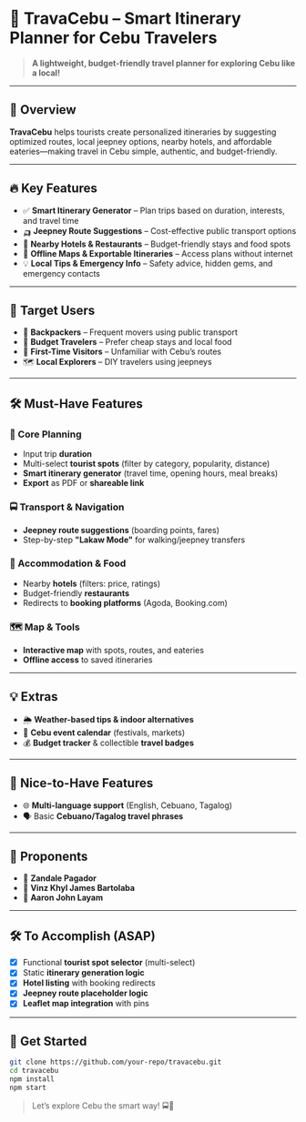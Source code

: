 # 🧭 TravaCebu – Smart Itinerary Planner for Cebu Travelers

> **A lightweight, budget-friendly travel planner for exploring Cebu like a local!**

---

## 📌 Overview  
**TravaCebu** helps tourists create personalized itineraries by suggesting optimized routes, local jeepney options, nearby hotels, and affordable eateries—making travel in Cebu simple, authentic, and budget-friendly.

---

## 🔥 Key Features

- ✅ **Smart Itinerary Generator** – Plan trips based on duration, interests, and travel time  
- 🛺 **Jeepney Route Suggestions** – Cost-effective public transport options  
- 🏨 **Nearby Hotels & Restaurants** – Budget-friendly stays and food spots  
- 📄 **Offline Maps & Exportable Itineraries** – Access plans without internet  
- 💡 **Local Tips & Emergency Info** – Safety advice, hidden gems, and emergency contacts  

---

## 🎯 Target Users

- 🎒 **Backpackers** – Frequent movers using public transport  
- 💸 **Budget Travelers** – Prefer cheap stays and local food  
- 🧭 **First-Time Visitors** – Unfamiliar with Cebu’s routes  
- 🗺️ **Local Explorers** – DIY travelers using jeepneys  

---

## 🛠️ Must-Have Features

### 🧩 Core Planning
- Input trip **duration**
- Multi-select **tourist spots** (filter by category, popularity, distance)
- **Smart itinerary generator** (travel time, opening hours, meal breaks)
- **Export** as PDF or **shareable link**

### 🚍 Transport & Navigation
- **Jeepney route suggestions** (boarding points, fares)
- Step-by-step **"Lakaw Mode"** for walking/jeepney transfers

### 🏨 Accommodation & Food
- Nearby **hotels** (filters: price, ratings)
- Budget-friendly **restaurants**
- Redirects to **booking platforms** (Agoda, Booking.com)

### 🗺️ Map & Tools
- **Interactive map** with spots, routes, and eateries
- **Offline access** to saved itineraries

---

## 💡 Extras

- 🌦️ **Weather-based tips & indoor alternatives**  
- 📅 **Cebu event calendar** (festivals, markets)  
- 💰 **Budget tracker** & collectible **travel badges**  

---

## 🌟 Nice-to-Have Features

- 🌐 **Multi-language support** (English, Cebuano, Tagalog)  
- 🗣️ Basic **Cebuano/Tagalog travel phrases**  

---

## 🚀 Proponents

- 👤 **Zandale Pagador**  
- 👤 **Vinz Khyl James Bartolaba**  
- 👤 **Aaron John Layam**

---

## 🛠 To Accomplish (ASAP)

- [x] Functional **tourist spot selector** (multi-select)  
- [x] Static **itinerary generation logic**  
- [x] **Hotel listing** with booking redirects  
- [x] **Jeepney route placeholder logic**  
- [x] **Leaflet map integration** with pins  

---

## 🔗 Get Started

```bash
git clone https://github.com/your-repo/travacebu.git
cd travacebu
npm install
npm start
```

> Let’s explore Cebu the smart way! 🚍🌴
